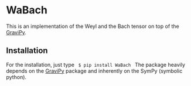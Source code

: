 # WaBach

This is an implementation of the Weyl and the Bach tensor on top of the [GraviPy](https://github.com/wojciechczaja/GraviPy#gravipy).

## Installation

For the installation, just type
<code>
$    pip install WaBach
</code>
The package heavily depends on the [GraviPy](https://github.com/wojciechczaja/GraviPy#gravipy) package and inherently on the SymPy (symbolic python).